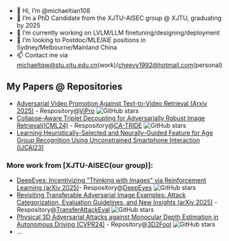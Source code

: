 - 👋 Hi, I’m @michaeltian108
- 👀 I’m a PhD Candidate from the XJTU-AISEC group @ XJTU, graduating by 2025
- 🌱 I’m currently working on LVLM/LLM finetuning/designing/deployment
- 💞️ I’m looking to Postdoc/MLE/AIE positions in Sydney/Melbourne/Mainland China
- 📫 Contact me via michaeltqw@stu.xjtu.edu.cn(work)/cheevy1992@hotmail.com(personal)

## My Papers @ Repositories
- [Adversarial Video Promotion Against Text-to-Video Retrieval (Arxiv 2025)](https://arxiv.org/abs/2508.06964) - Respository@[ViPro](https://github.com/michaeltian108/ViPro) ![GitHub stars](https://img.shields.io/github/stars/michaeltian108/ViPro)
- [Collapse-Aware Triplet Decoupling for Adversarially Robust Image Retrieval(ICML24)](https://arxiv.org/abs/2312.07364) - Respository@[CA-TRIDE](https://github.com/michaeltian108/CA-TRIDE) ![GitHub stars](https://img.shields.io/github/stars/michaeltian108/CA-TRIDE)
- [Learning Heuristically-Selected and Neurally-Guided Feature for Age Group Recognition Using Unconstrained Smartphone Interaction (IJCAI23)](https://www.ijcai.org/proceedings/2023/0338.pdf)

### More work from [XJTU-AISEC(our group)]:
- [DeepEyes: Incentivizing "Thinking with Images" via Reinforcement Learning (arXiv 2025)](https://arxiv.org/abs/2505.14362)- Respository@[DeepEyes](https://github.com/Visual-Agent/DeepEyes) ![GitHub stars](https://img.shields.io/github/stars/Visual-Agent/DeepEyes)
- [Revisiting Transferable Adversarial Image Examples: Attack Categorization, Evaluation Guidelines, and New Insights (arXiv 2025)](https://arxiv.org/abs/2310.11850) - Respository@[TransferAttackEval](https://github.com/ZhengyuZhao/TransferAttackEval) ![GitHub stars](https://img.shields.io/github/stars/ZhengyuZhao/TransferAttackEval)
- [Physical 3D Adversarial Attacks against Monocular Depth Estimation in Autonomous Driving (CVPR24)](http://arxiv.org/abs/2403.17301) - Repository@[3D2Fool](https://github.com/Gandolfczjh/3D2Fool) ![GitHub stars](https://img.shields.io/github/stars/Gandolfczjh/3D2Fool)
- ...

